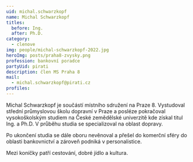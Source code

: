 ```yaml
---
uid: michal.schwarzkopf
name: Michal Schwarzkopf
titles:
  before: Ing.
  after: Ph.D.
category:
  - clenove
img: people/michal-schwarzkopf-2022.jpg
heroImg: posts/praha8-zvysky.png
profession: bankovní poradce
partyUid: pirati
description: člen MS Praha 8
mail:
  - michal.schwarzkopf@pirati.cz
profiles:
---
```


Michal Schwarzkopf je součástí místního sdružení na Praze 8. Vystudoval střední průmyslovou školu dopravní v Praze a posléze pokračoval vysokoškolským studiem na České zemědělské univerzitě kde získal titul Ing. a Ph.D. V průběhu studia se specializoval na oblast dopravy.

Po ukončení studia se dále oboru nevěnoval a přešel do komerční sféry do oblasti bankovnictví a zároveň podniká v personalistice.

Mezi koníčky patří cestování, dobré jídlo a kultura.

